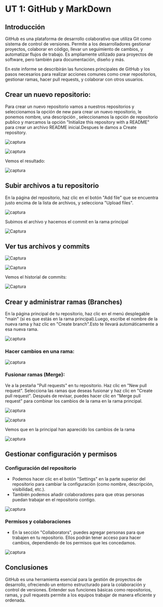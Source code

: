 # UT 1: GitHub y MarkDown

## Introducción

GitHub es una plataforma de desarrollo colaborativo que utiliza Git como sistema de control de versiones. Permite a los desarrolladores gestionar proyectos, colaborar en código, llevar un seguimiento de cambios, y automatizar flujos de trabajo. Es ampliamente utilizado para proyectos de software, pero también para documentación, diseño y más.

En este informe se describirán las funciones principales de GitHub y los pasos necesarios para realizar acciones comunes como crear repositorios, gestionar ramas, hacer pull requests, y colaborar con otros usuarios.

## Crear un nuevo repositorio:
Para crear un nuevo repositorio vamos a nuestros repositorios y seleccionamos la opción de new para crear un nuevo repositorio, le ponemos nombre, una descripción , seleccionamos la opción de repositorio publico y marcamos la opción "Initialize this repository with a README" para crear un archivo README inicial.Despues le damos a Create repository.

![captura](https://raw.githubusercontent.com/AngelCSR/Portfolio/refs/heads/main/image.png)

![captura](https://raw.githubusercontent.com/AngelCSR/Portfolio/refs/heads/main/Tema%201/Imagenes/captura2.png)

Vemos el resultado:

![captura](https://raw.githubusercontent.com/AngelCSR/Portfolio/refs/heads/main/Tema%201/Imagenes/captura3.png)
## Subir archivos a tu repositorio

En la página del repositorio, haz clic en el botón "Add file" que se encuentra justo encima de la lista de archivos, y selecciona "Upload files".

![captura](https://raw.githubusercontent.com/AngelCSR/Portfolio/refs/heads/main/Tema%201/Imagenes/captura4.png)

Subimos el archivo y hacemos el commit en la rama principal

![Captura](https://raw.githubusercontent.com/AngelCSR/Portfolio/refs/heads/main/Tema%201/Imagenes/captura5.png)

## Ver tus archivos y commits

![Captura](https://raw.githubusercontent.com/AngelCSR/Portfolio/refs/heads/main/Tema%201/Imagenes/captura6.png)

![Captura](https://raw.githubusercontent.com/AngelCSR/Portfolio/refs/heads/main/Tema%201/Imagenes/captura7.png)

Vemos el historial de commits: 

![Captura](https://raw.githubusercontent.com/AngelCSR/Portfolio/refs/heads/main/Tema%201/Imagenes/captura8.png)

## Crear y administrar ramas (Branches)

En la página principal de tu repositorio, haz clic en el menú desplegable "main" (si es que estás en la rama principal).Luego, escribe el nombre de la nueva rama y haz clic en "Create branch".Esto te llevará automáticamente a esa nueva rama.

![captura](https://raw.githubusercontent.com/AngelCSR/Portfolio/refs/heads/main/Tema%201/Imagenes/captura9.png)

### Hacer cambios en una rama:

![captura](https://raw.githubusercontent.com/AngelCSR/Portfolio/refs/heads/main/Tema%201/Imagenes/captura10.png)

### Fusionar ramas (Merge):

Ve a la pestaña "Pull requests" en tu repositorio. Haz clic en "New pull request". Selecciona las ramas que deseas fusionar y haz clic en "Create pull request". Después de revisar, puedes hacer clic en "Merge pull request" para combinar los cambios de la rama en la rama principal.

![captura](https://raw.githubusercontent.com/AngelCSR/Portfolio/refs/heads/main/Tema%201/Imagenes/captura11.png)

![captura](https://raw.githubusercontent.com/AngelCSR/Portfolio/refs/heads/main/Tema%201/Imagenes/captura12.png)

Vemos que en la principal han aparecido los cambios de la rama

![captura](https://raw.githubusercontent.com/AngelCSR/Portfolio/refs/heads/main/Tema%201/Imagenes/captura13.png)

## Gestionar configuración y permisos

### Configuración del repositorio

* Podemos hacer clic en el botón "Settings" en la parte superior del repositorio para
cambiar la configuración (como nombre, descripción, visibilidad, etc.).
* También podemos añadir colaboradores para que otras personas puedan
trabajar en el repositorio contigo.

![captura](https://raw.githubusercontent.com/AngelCSR/Portfolio/refs/heads/main/Tema%201/Imagenes/captura14.png)

### Permisos y colaboraciones

* En la sección "Collaborators", puedes agregar personas para que trabajen
en tu repositorio. Ellos podrán tener acceso para hacer cambios,
dependiendo de los permisos que les concedamos.

![captura](https://raw.githubusercontent.com/AngelCSR/Portfolio/refs/heads/main/Tema%201/Imagenes/captura15.png)

## Conclusiones

GitHub es una herramienta esencial para la gestión de proyectos de desarrollo, ofreciendo un entorno estructurado para la colaboración y control de versiones. Entender sus funciones básicas como repositorios, ramas, y pull requests permite a los equipos trabajar de manera eficiente y ordenada.

